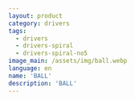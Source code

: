 ```yaml
---
layout: product
category: drivers
tags:
  - drivers
  - drivers-spiral
  - drivers-spiral-no5
image_main: /assets/img/ball.webp
language: en
name: 'BALL'
description: 'BALL'
---
```

